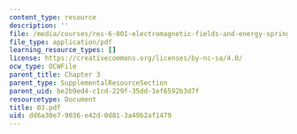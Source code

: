 ```yaml
---
content_type: resource
description: ''
file: /media/courses/res-6-001-electromagnetic-fields-and-energy-spring-2008/dd6a30e79036e42d0d813a49b2af1479_03.pdf
file_type: application/pdf
learning_resource_types: []
license: https://creativecommons.org/licenses/by-nc-sa/4.0/
ocw_type: OCWFile
parent_title: Chapter 3
parent_type: SupplementalResourceSection
parent_uid: be2b9ed4-c1cd-229f-35dd-1ef6592b3d7f
resourcetype: Document
title: 03.pdf
uid: dd6a30e7-9036-e42d-0d81-3a49b2af1479
---
```

